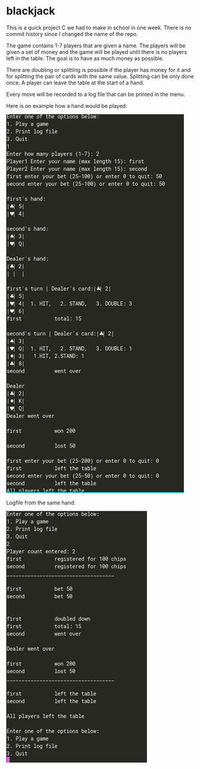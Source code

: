 # blackjack

This is a quick project C we had to make in school in one week. There is no commit history since I changed the name of the repo.

The game contains 1-7 players that are given a name. The players will be given a set of money and the game will be played until there is no players left in the table.
The goal is to have as much money as possible.

There are doubling or splitting is possible if the player has money for it and for splitting the pair of cards with the same value. Splitting can be only done once.
A player can leave the table at the start of a hand.

Every move will be recorded to a log file that can be printed in the menu.

Here is on example how a hand would be played:

![Example of a hand](https://github.com/arsiarola/blackjack/blob/master/img/blackjack.png)


Logfile from the same hand:

![Example of a logfile](https://github.com/arsiarola/blackjack/blob/master/img/logfile.png)
